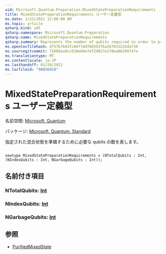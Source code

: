 ```yaml
---
uid: Microsoft.Quantum.Preparation.MixedStatePreparationRequirements
title: MixedStatePreparationRequirements ユーザー定義型
ms.date: 1/23/2021 12:00:00 AM
ms.topic: article
qsharp.kind: udt
qsharp.namespace: Microsoft.Quantum.Preparation
qsharp.name: MixedStatePreparationRequirements
qsharp.summary: Represents the number of qubits required in order to prepare a given mixed state.
ms.openlocfilehash: df57b7b43fc84f7ddf68392f6a2b7013225da730
ms.sourcegitcommit: 71605ea9cc630e84e7ef29027e1f0ea06299747e
ms.translationtype: MT
ms.contentlocale: ja-JP
ms.lasthandoff: 01/26/2021
ms.locfileid: "98856928"
---
```

# <a name="mixedstatepreparationrequirements-user-defined-type"></a>MixedStatePreparationRequirements ユーザー定義型

名前空間: [Microsoft. Quantum](xref:Microsoft.Quantum.Preparation)

パッケージ: [Microsoft. Quantum. Standard](https://nuget.org/packages/Microsoft.Quantum.Standard)


指定された混合状態を準備するために必要な qubits の数を表します。

```qsharp

newtype MixedStatePreparationRequirements = (NTotalQubits : Int, (NIndexQubits : Int, NGarbageQubits : Int));
```



## <a name="named-items"></a>名前付き項目

### <a name="ntotalqubits--int"></a>NTotalQubits: [Int](xref:microsoft.quantum.lang-ref.int)


### <a name="nindexqubits--int"></a>NIndexQubits: [Int](xref:microsoft.quantum.lang-ref.int)


### <a name="ngarbagequbits--int"></a>NGarbageQubits: [Int](xref:microsoft.quantum.lang-ref.int)



## <a name="see-also"></a>参照

- [PurifiedMixedState](xref:Microsoft.Quantum.PurifiedMixedState)